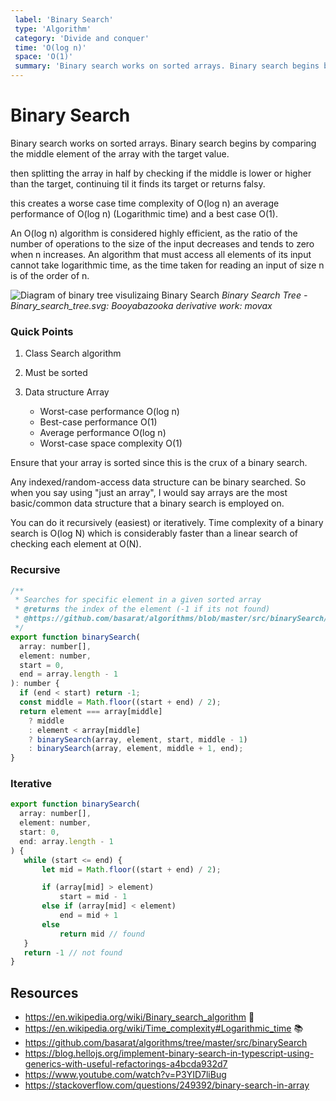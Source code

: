 ```yaml
---
 label: 'Binary Search'
 type: 'Algorithm'
 category: 'Divide and conquer'
 time: 'O(log n)'
 space: 'O(1)'
 summary: 'Binary search works on sorted arrays. Binary search begins by comparing the middle element of the array with the target value.'
---
```

# Binary Search

Binary search works on sorted arrays. Binary search begins by comparing the middle element of the array with the target value.

then splitting the array in half by checking if the middle is lower or higher than the target, continuing til it finds its target or returns falsy.

this creates a worse case time complexity of O(log n) an average performance of O(log n) (Logarithmic time) and a best case O(1).

An O(log n) algorithm is considered highly efficient, as the ratio of the number of operations to the size of the input decreases and tends to zero when n increases. An algorithm that must access all elements of its input cannot take logarithmic time, as the time taken for reading an input of size n is of the order of n.


![Diagram of binary tree visulizaing Binary Search](https://i.imgur.com/RJ6Xzyg.png)
_Binary Search Tree - Binary_search_tree.svg: Booyabazooka derivative work: movax_

### Quick Points

1.  Class Search algorithm
2.  Must be sorted
3.  Data structure Array

    - Worst-case performance O(log n)
    - Best-case performance O(1)
    - Average performance O(log n)
    - Worst-case space complexity O(1)


Ensure that your array is sorted since this is the crux of a binary search.

Any indexed/random-access data structure can be binary searched. So when you say using "just an array", I would say arrays are the most basic/common data structure that a binary search is employed on.

You can do it recursively (easiest) or iteratively. Time complexity of a binary search is O(log N) which is considerably faster than a linear search of checking each element at O(N).


### Recursive

```javascript
/**
 * Searches for specific element in a given sorted array
 * @returns the index of the element (-1 if its not found)
 * @https://github.com/basarat/algorithms/blob/master/src/binarySearch/binarySearch.ts
 */
export function binarySearch(
  array: number[],
  element: number,
  start = 0,
  end = array.length - 1
): number {
  if (end < start) return -1;
  const middle = Math.floor((start + end) / 2);
  return element === array[middle]
    ? middle
    : element < array[middle]
    ? binarySearch(array, element, start, middle - 1)
    : binarySearch(array, element, middle + 1, end);
}
```
### Iterative
```javascript
export function binarySearch(
  array: number[],
  element: number,
  start: 0,
  end: array.length - 1
) {
   while (start <= end) {
       let mid = Math.floor((start + end) / 2);

       if (array[mid] > element)
           start = mid - 1
       else if (array[mid] < element)
           end = mid + 1
       else
           return mid // found
   }
   return -1 // not found
}
```



## Resources

- https://en.wikipedia.org/wiki/Binary_search_algorithm 🤘
- https://en.wikipedia.org/wiki/Time_complexity#Logarithmic_time 📚
- https://github.com/basarat/algorithms/tree/master/src/binarySearch
- https://blog.hellojs.org/implement-binary-search-in-typescript-using-generics-with-useful-refactorings-a4bcda932d7
- https://www.youtube.com/watch?v=P3YID7liBug
- https://stackoverflow.com/questions/249392/binary-search-in-array
